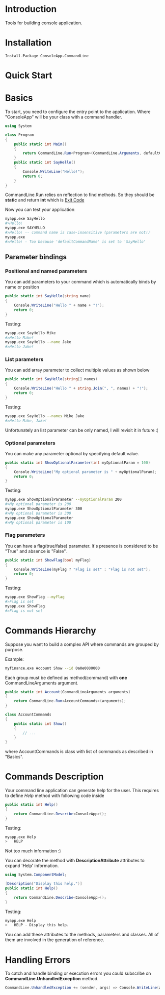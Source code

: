 Introduction
============
Tools for building console application.

Installation
============
```
Install-Package ConsoleApp.CommandLine
```

Quick Start
============
# Basics
To start, you need to configure the entry point to the application. Where "ConsoleApp" will be your class with a command handler.
```csharp
using System

class Program
{
	public static int Main()
	{
		return CommandLine.Run<Program>(CommandLine.Arguments, defaultCommandName: "SayHello")
	}	
	public static int SayHello()
	{
		Console.WriteLine("Hello!");
		return 0;
	}
}
```
CommandLine.Run relies on reflection to find methods. So they should be **static** and return **int** which is [Exit Code](https://en.wikipedia.org/wiki/Exit_status)

Now you can test your application:
```bash
myapp.exe SayHello 
#>Hello!
myapp.exe SAYHELLO
#>Hello! -- command name is case-insensitive (parameters are not!)
myapp.exe 
#>Hello! - Too because 'defaultCommandName' is set to 'SayHello'
```
## Parameter bindings
### Positional and named parameters
You can add parameters to your command which is automatically binds by name or position
```csharp
public static int SayHello(string name)
{
	Console.WriteLine("Hello " + name + "!");
	return 0;
}
```
Testing:
```bash
myapp.exe SayHello Mike 
#>Hello Mike!
myapp.exe SayHello --name Jake
#>Hello Jake!
```

### List  parameters
You can add array parameter to collect multiple values as shown below
```csharp
public static int SayHello(string[] names)
{
	Console.WriteLine("Hello " + string.Join(", ", names) + "!");
	return 0;
}
```
Testing:
```bash
myapp.exe SayHello --names Mike Jake
#>Hello Mike, Jake!
```
Unfortunately an list parameter can be only named, I will revisit it in future :)

### Optional parameters
You can make any parameter optional by specifying default value.
```csharp
public static int ShowOptionalParameter(int myOptionalParam = 100)
{
	Console.WriteLine("My optional parameter is " + myOptionalParam);
	return 0;
}
```
Testing:
```bash
myapp.exe ShowOptionalParameter --myOptionalParam 200
#>My optional parameter is 200
myapp.exe ShowOptionalParameter 300
#>My optional parameter is 300
myapp.exe ShowOptionalParameter
#>My optional parameter is 100
```

### Flag parameters
You can have a flag(true/false) parameter. It's presence is considered to be "True" and absence is "False".
```csharp
public static int ShowFlag(bool myFlag)
{
	Console.WriteLine(myFlag ? "Flag is set" : "Flag is not set");
	return 0;
}
```
Testing:
```bash
myapp.exe ShowFlag --myFlag
#>Flag is set
myapp.exe ShowFlag
#>Flag is not set
```

# Сommands Hierarchy
Suppose you want to build a complex API where commands are grouped by purpose. 

Example:
```bash
myfinance.exe Account Show --id 0a0e0000000
```

Each group must be defined as method(command) with **one** CommandLineArguments argument.
```csharp
public static int Account(CommandLineArguments arguments)
{
	return CommandLine.Run<AccountCommands>(arguments);
}

class AccountCommands
{
	public static int Show()
	{
		// ...
	}
}
```
where AccountCommands is class with list of commands as described in "Basics". 

# Commands Description
Your command line application can generate help for the user. This requires to define *Help* method with following code inside
```csharp
public static int Help()
{
	return CommandLine.Describe<ConsoleApp>();
}
```
Testing:
```bash
myapp.exe Help
>	HELP
```
Not too much information :)

You can decorate the method with **DescriptionAttribute** attributes to expand 'Help' information.
```csharp
using System.ComponentModel;

[Description("Display this help.")]
public static int Help()
{
	return CommandLine.Describe<ConsoleApp>();
}
```
Testing:
```bash
myapp.exe Help
>	HELP - Display this help.
```
You can add these attributes to the methods, parameters and classes. All of them are involved in the generation of reference.

# Handling Errors
To catch and handle binding or execution errors you could subscribe on **CommandLine.UnhandledException** method.
```csharp
CommandLine.UnhandledException += (sender, args) => Console.WriteLine(args.ExceptionObject.ToString());
```
